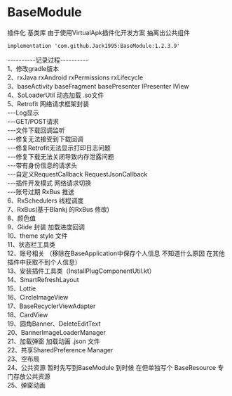 # BaseModule
插件化 基类库
由于使用VirtualApk插件化开发方案 抽离出公共组件</br>

```
implementation 'com.github.Jack1995:BaseModule:1.2.3.9'
```

----------记录过程----------</br>
1、修改gradle版本 </br>
2、rxJava rxAndroid rxPermissions rxLifecycle </br>
3、baseActivity baseFragment basePresenter IPresenter IView </br>
4、SoLoaderUtil 动态加载 .so文件</br>
5、Retrofit 网络请求框架封装</br>
---Log显示   </br>
---GET/POST请求</br>
---文件下载回调监听</br>
---修复无法接受到下载回调</br>
---修复Retrofit无法显示打印日志问题</br>
---修复下载无法关闭导致内存泄露问题</br>
---带有身份信息的请求头</br>
---自定义RequestCallback RequestJsonCallback</br>
---插件开发模式 网络请求切换</br>
---账号过期 RxBus 推送</br>
6、RxSchedulers 线程调度</br>
7、RxBus(基于Blankj 的RxBus 修改)</br>
8、颜色值</br>
9、Glide 封装 加载进度回调</br>
10、theme style 文件</br>
11、状态栏工具类</br>
12、账号相关 （移除在BaseApplication中保存个人信息 不知道什么原因 在其他插件中获取不到个人信息）</br>
13、安装插件工具类（InstallPlugComponentUtil.kt）</br>
14、SmartRefreshLayout</br>
15、Lottie</br>
16、CircleImageView</br>
17、BaseRecyclerViewAdapter</br>
18、CardView</br>
19、圆角Banner、DeleteEditText</br>
20、BannerImageLoaderManager</br>
21、加载弹窗 加载动画 .json 文件</br>
22、共享SharedPreference Manager</br>
23、空布局</br>
24、公共资源 暂时先写到BaseModule 到时候 在但单独写个 BaseResource 专门存放公共资源</br>
25、弹窗动画</br>
